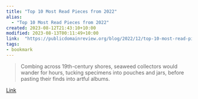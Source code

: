 ```yaml
---
title: "Top 10 Most Read Pieces from 2022"
alias:
  - "Top 10 Most Read Pieces from 2022"
created: 2023-08-12T21:43:10+10:00
modified: 2023-08-13T00:11:49+10:00
link:  "https://publicdomainreview.org/blog/2022/12/top-10-most-read-pieces-from-2022/"
tags:
- bookmark
---
```


> Combing across 19th-century shores, seaweed collectors would wander for hours, tucking specimens into pouches and jars, before pasting their finds into artful albums.

[Link](https://publicdomainreview.org/blog/2022/12/top-10-most-read-pieces-from-2022/)